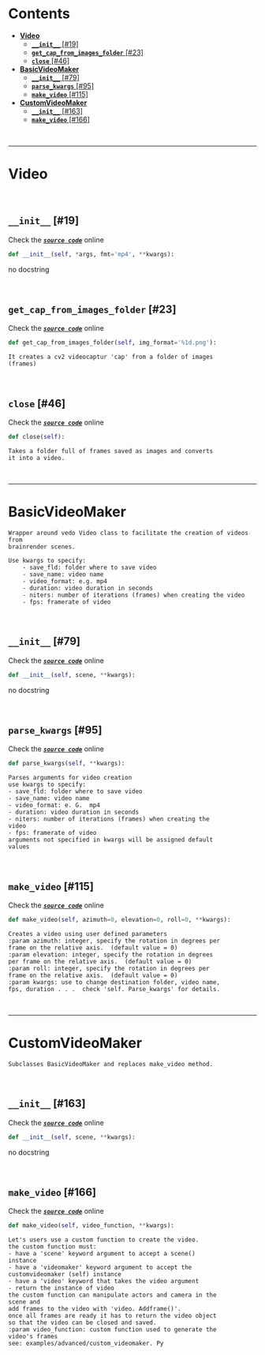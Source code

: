 



Contents
========

* [**Video**](#video)
	* [**`__init__`** [#19]](#__init__-19)
	* [**`get_cap_from_images_folder`** [#23]](#get_cap_from_images_folder-23)
	* [**`close`** [#46]](#close-46)
* [**BasicVideoMaker**](#basicvideomaker)
	* [**`__init__`** [#79]](#__init__-79)
	* [**`parse_kwargs`** [#95]](#parse_kwargs-95)
	* [**`make_video`** [#115]](#make_video-115)
* [**CustomVideoMaker**](#customvideomaker)
	* [**`__init__`** [#163]](#__init__-163)
	* [**`make_video`** [#166]](#make_video-166)


&nbsp;

--------
# **Video**




&nbsp;
## **`__init__`** [#19]
  
Check the [***``source code``***](https://github.com/BrancoLab/BrainRender/tree/brainglobeintegration/blob/master/brainrender/animation/video.py#L19) online

```python
def __init__(self, *args, fmt='mp4', **kwargs):
```  


no docstring

&nbsp;
## **`get_cap_from_images_folder`** [#23]
  
Check the [***``source code``***](https://github.com/BrancoLab/BrainRender/tree/brainglobeintegration/blob/master/brainrender/animation/video.py#L23) online

```python
def get_cap_from_images_folder(self, img_format='%1d.png'):
```  


```text
It creates a cv2 videocaptur 'cap' from a folder of images
(frames)
```

&nbsp;
## **`close`** [#46]
  
Check the [***``source code``***](https://github.com/BrancoLab/BrainRender/tree/brainglobeintegration/blob/master/brainrender/animation/video.py#L46) online

```python
def close(self):
```  


```text
Takes a folder full of frames saved as images and converts
it into a video.
```

&nbsp;

--------
# **BasicVideoMaker**


```
Wrapper around vedo Video class to facilitate the creation of videos from
brainrender scenes.

Use kwargs to specify:
    - save_fld: folder where to save video
    - save_name: video name
    - video_format: e.g. mp4
    - duration: video duration in seconds
    - niters: number of iterations (frames) when creating the video
    - fps: framerate of video
```

&nbsp;
## **`__init__`** [#79]
  
Check the [***``source code``***](https://github.com/BrancoLab/BrainRender/tree/brainglobeintegration/blob/master/brainrender/animation/video.py#L79) online

```python
def __init__(self, scene, **kwargs):
```  


no docstring

&nbsp;
## **`parse_kwargs`** [#95]
  
Check the [***``source code``***](https://github.com/BrancoLab/BrainRender/tree/brainglobeintegration/blob/master/brainrender/animation/video.py#L95) online

```python
def parse_kwargs(self, **kwargs):
```  


```text
Parses arguments for video creation
use kwargs to specify:
- save_fld: folder where to save video
- save_name: video name
- video_format: e. G.  mp4
- duration: video duration in seconds
- niters: number of iterations (frames) when creating the
video
- fps: framerate of video
arguments not specified in kwargs will be assigned default
values
```

&nbsp;
## **`make_video`** [#115]
  
Check the [***``source code``***](https://github.com/BrancoLab/BrainRender/tree/brainglobeintegration/blob/master/brainrender/animation/video.py#L115) online

```python
def make_video(self, azimuth=0, elevation=0, roll=0, **kwargs):
```  


```text
Creates a video using user defined parameters
:param azimuth: integer, specify the rotation in degrees per
frame on the relative axis.  (default value = 0)
:param elevation: integer, specify the rotation in degrees
per frame on the relative axis.  (default value = 0)
:param roll: integer, specify the rotation in degrees per
frame on the relative axis.  (default value = 0)
:param kwargs: use to change destination folder, video name,
fps, duration . . .  check 'self. Parse_kwargs' for details.
```

&nbsp;

--------
# **CustomVideoMaker**


```
Subclasses BasicVideoMaker and replaces make_video method.
```

&nbsp;
## **`__init__`** [#163]
  
Check the [***``source code``***](https://github.com/BrancoLab/BrainRender/tree/brainglobeintegration/blob/master/brainrender/animation/video.py#L163) online

```python
def __init__(self, scene, **kwargs):
```  


no docstring

&nbsp;
## **`make_video`** [#166]
  
Check the [***``source code``***](https://github.com/BrancoLab/BrainRender/tree/brainglobeintegration/blob/master/brainrender/animation/video.py#L166) online

```python
def make_video(self, video_function, **kwargs):
```  


```text
Let's users use a custom function to create the video.
the custom function must:
- have a 'scene' keyword argument to accept a scene()
instance
- have a 'videomaker' keyword argument to accept the
customvideomaker (self) instance
- have a 'video' keyword that takes the video argument
- return the instance of video
the custom function can manipulate actors and camera in the
scene and
add frames to the video with 'video. Addframe()'.
once all frames are ready it has to return the video object
so that the video can be closed and saved.
:param video_function: custom function used to generate the
video's frames
see: examples/advanced/custom_videomaker. Py
```